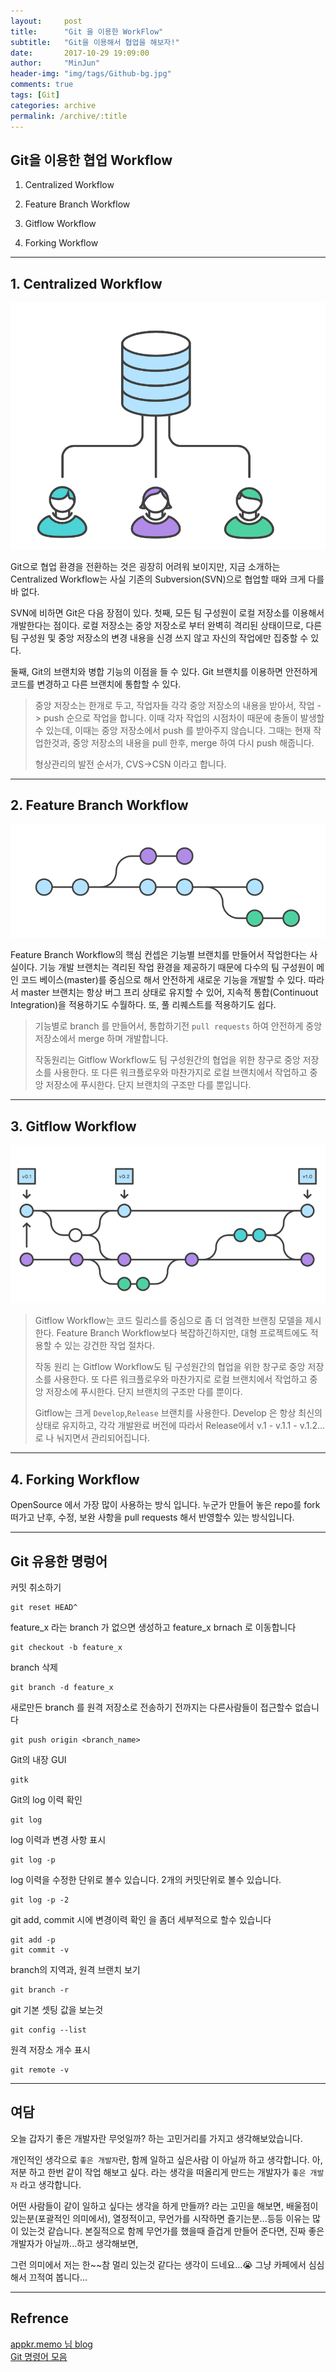 ```yaml
---
layout:     post
title:      "Git 을 이용한 WorkFlow"
subtitle:   "Git을 이용해서 협업을 해보자!"
date:       2017-10-29 19:09:00
author:     "MinJun"
header-img: "img/tags/Github-bg.jpg"
comments: true
tags: [Git]
categories: archive
permalink: /archive/:title
---
```


## Git을 이용한 협업 Workflow 

1. Centralized Workflow

2. Feature Branch Workflow

3. Gitflow Workflow

4. Forking Workflow

---

## 1. Centralized Workflow


![screen](/assets/post_img/posts/gitworkflow.jpg)

Git으로 협업 환경을 전환하는 것은 굉장히 어려워 보이지만, 지금 소개하는 Centralized Workflow는 사실 기존의 Subversion(SVN)으로 협업할 때와 크게 다를 바 없다. <br>

SVN에 비하면 Git은 다음 장점이 있다. 첫째, 모든 팀 구성원이 로컬 저장소를 이용해서 개발한다는 점이다. 로컬 저장소는 중앙 저장소로 부터 완벽히 격리된 상태이므로, 다른 팀 구성원 및 중앙 저장소의 변경 내용을 신경 쓰지 않고 자신의 작업에만 집중할 수 있다. <br>

둘째, Git의 브랜치와 병합 기능의 이점을 들 수 있다. Git 브랜치를 이용하면 안전하게 코드를 변경하고 다른 브랜치에 통합할 수 있다.

> 중앙 저장소는 한개로 두고, 작업자들 각각 중앙 저장소의 내용을 받아서, 작업 -> push 순으로 작업을 합니다. 이때 각자 작업의 시점차이 때문에 충돌이 발생할수 있는데, 이때는 중앙 저장소에서 push 를 받아주지 않습니다. 그때는 현재 작업한것과, 중앙 저장소의 내용을 pull 한후, merge 하여 다시 push 해줍니다.
> 
> 형상관리의 발전 순서가, CVS->CSN 이라고 합니다.

---

## 2. Feature Branch Workflow

![screen](/assets/post_img/posts/gitworkflow-1.jpg)

Feature Branch Workflow의 핵심 컨셉은 기능별 브랜치를 만들어서 작업한다는 사실이다. 기능 개발 브랜치는 격리된 작업 환경을 제공하기 때문에 다수의 팀 구성원이 메인 코드 베이스(master)를 중심으로 해서 안전하게 새로운 기능을 개발할 수 있다. 따라서 master 브랜치는 항상 버그 프리 상태로 유지할 수 있어, 지속적 통합(Continuout Integration)을 적용하기도 수월하다. 또, 풀 리퀘스트를 적용하기도 쉽다. <br>

> 기능별로 branch 를 만들어서, 통합하기전 `pull requests` 하여 안전하게 중앙 저장소에서 merge 하며 개발합니다.
> 
> 작동원리는 Gitflow Workflow도 팀 구성원간의 협업을 위한 창구로 중앙 저장소를 사용한다. 또 다른 워크플로우와 마찬가지로 로컬 브랜치에서 작업하고 중앙 저장소에 푸시한다. 단지 브랜치의 구조만 다를 뿐입니다.
> 
> 


---

## 3. Gitflow Workflow

![screen](/assets/post_img/posts/gitworkflow-2.jpg)

> Gitflow Workflow는 코드 릴리스를 중심으로 좀 더 엄격한 브랜칭 모델을 제시한다. Feature Branch Workflow보다 복잡하긴하지만, 대형 프로젝트에도 적용할 수 있는 강건한 작업 절차다.
> 
> 작동 원리 는 Gitflow Workflow도 팀 구성원간의 협업을 위한 창구로 중앙 저장소를 사용한다. 또 다른 워크플로우와 마찬가지로 로컬 브랜치에서 작업하고 중앙 저장소에 푸시한다. 단지 브랜치의 구조만 다를 뿐이다.
> 
> Gitflow는 크게 `Develop`,`Release` 브랜치를 사용한다. Develop 은 항상 최신의 상태로 유지하고, 각각 개발완료 버전에 따라서 Release에서 v.1 - v.1.1 - v.1.2... 로 나 눠지면서 관리되어집니다.


---


## 4. Forking Workflow

 OpenSource 에서 가장 많이 사용하는 방식 입니다. 누군가 만들어 놓은 repo를 fork 떠가고 난후, 수정, 보완 사항을 pull requests 해서 반영할수 있는 방식입니다. 
 
 
---

## Git 유용한 명렁어 

커밋 취소하기 <br>

```
git reset HEAD^
```

feature_x 라는 branch 가 없으면 생성하고 feature_x brnach 로 이동합니다 <br>

```
git checkout -b feature_x
```

branch 삭제<br>

```
git branch -d feature_x
```

새로만든 branch 를 원격 저장소로 전송하기 전까지는 다른사람들이 접근할수 없습니다 <br>

```
git push origin <branch_name>
```

Git의 내장 GUI <br>

```
gitk
```

Git의 log 이력 확인

```
git log
```

log 이력과 변경 사항 표시

```
git log -p
```

log 이력을 수정한 단위로 볼수 있습니다. 2개의 커밋단위로 볼수 있습니다.

```
git log -p -2
```

git add, commit 시에 변경이력 확인 을 좀더 세부적으로 할수 있습니다

```
git add -p
git commit -v
```

branch의 지역과, 원격 브랜치 보기

```
git branch -r
```

git 기본 셋팅 값을 보는것

```
git config --list
```

원격 저장소 개수 표시

```
git remote -v
```


---

## 여담

오늘 갑자기 좋은 개발자란 무엇일까? 하는 고민거리를 가지고 생각해보았습니다.  <br>

개인적인 생각으로 `좋은 개발자`란, 함께 일하고 싶은사람 이 아닐까 하고 생각합니다. 아, 저분 하고 한번 같이 작업 해보고 싶다. 라는 생각을 떠올리게 만드는 개발자가 `좋은 개발자` 라고 생각합니다.
 
어떤 사람들이 같이 일하고 싶다는 생각을 하게 만들까? 라는 고민을 해보면, 배울점이 있는분(포괄적인 의미에서), 열정적이고, 무언가를 시작하면 즐기는분...등등 이유는 많이 있는것 같습니다. 본질적으로 함께 무언가를 했을때 즐겁게 만들어 준다면, 진짜 좋은 개발자가 아닐까...하고 생각해보면,  

그런 의미에서 저는 한~~참 멀리 있는것 같다는 생각이 드네요...😭 그냥 카페에서 심심해서 끄적여 봅니다...

---

## Refrence 

[appkr.memo 님 blog](http://blog.appkr.kr/learn-n-think/comparing-workflows/) <br>
[Git 명령어 모음](https://medium.com/@joongwon/git-git-명령어-정리-c25b421ecdbd) <br> 

